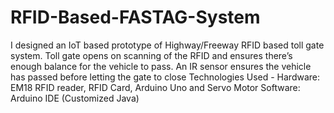 # RFID-Based-FASTAG-System
I designed an IoT based prototype of Highway/Freeway RFID based toll gate system. Toll gate opens on scanning of
the RFID and ensures there’s enough balance for the vehicle to pass. An IR sensor ensures the vehicle has passed
before letting the gate to close
Technologies Used - Hardware: EM18 RFID reader, RFID Card, Arduino Uno and Servo Motor
Software: Arduino IDE (Customized Java)
